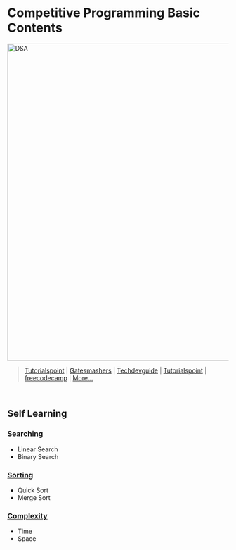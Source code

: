 # Competitive Programming  Basic Contents

<img src="https://media.geeksforgeeks.org/wp-content/cdn-uploads/20221017172544/Introduction-to-Data-Structures-and-Algorithms-DSA.png" alt="DSA" width="720" > <br>

>[Tutorialspoint](https://www.tutorialspoint.com/data_structures_algorithms/) | [Gatesmashers](https://youtube.com/playlist?list=PLxCzCOWd7aiHcmS4i14bI0VrMbZTUvlTa) | [Techdevguide](https://techdevguide.withgoogle.com/paths/data-structures-and-algorithms/) | [Tutorialspoint](https://www.tutorialspoint.com/data_structures_algorithms/) | [freecodecamp](https://youtu.be/8hly31xKli0) | [More...](https://www.google.com/search?q=algorithms+and+data+structures)


<br>


## Self Learning 

 ### [Searching](https://github.com/solimanhossain/CompetitiveProgramming/search)
- Linear Search
- Binary Search

### [Sorting](https://github.com/solimanhossain/CompetitiveProgramming/tree/main/Contents)
- Quick Sort
- Merge Sort

### [Complexity](https://www.geeksforgeeks.org/time-and-space-complexity-analysis-of-stack-operations/)
- Time
- Space
